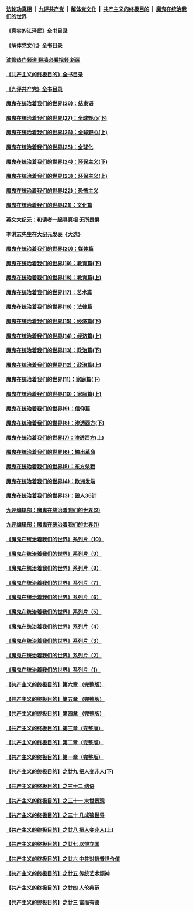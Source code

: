 ####  [法轮功真相](../../../../basic/blob/master/README.md?t=06080831) &nbsp;|&nbsp; [九评共产党](../../../../9ping.md/blob/master/README.md?t=06080831) &nbsp;|&nbsp; [解体党文化](../../../../jtdwh.md/blob/master/README.md?t=06080831)  &nbsp;|&nbsp; [共产主义的终极目的](../../../../gczydzjmd.md/blob/master/README.md?t=06080831) &nbsp;|&nbsp; [魔鬼在统治我们的世界](../../../../mgztzwmdsj.md/blob/master/README.md?t=06080831) 

#### [《真实的江泽民》全书目录](../pages/nsc422/n13721399.md?t=06080831) 

#### [《解体党文化》全书目录](../pages/nsc422/n13721157.md?t=06080831) 

#### [油管热门频道 翻墙必看视频 新闻](http://45.76.130.85:81/youtube.html?06080831)

#### [《共产主义的终极目的》全书目录](../pages/nsc422/n13721048.md?t=06080831) 

#### [《九评共产党》全书目录](../pages/nsc422/n13708085.md?t=06080831) 

#### [魔鬼在统治着我们的世界(28)：结束语](../pages/nsc422/n10936246.md?t=06080831) 

#### [魔鬼在统治着我们的世界(27)：全球野心(下)](../pages/nsc422/n10928319.md?t=06080831) 

#### [魔鬼在统治着我们的世界(26)：全球野心(上)](../pages/nsc422/n10900318.md?t=06080831) 

#### [魔鬼在统治着我们的世界(25)：全球化](../pages/nsc422/n10788205.md?t=06080831) 

#### [魔鬼在统治着我们的世界(24)：环保主义(下)](../pages/nsc422/n10695307.md?t=06080831) 

#### [魔鬼在统治着我们的世界(23)：环保主义(上)](../pages/nsc422/n10688613.md?t=06080831) 

#### [魔鬼在统治着我们的世界(22)：恐怖主义](../pages/nsc422/n10614727.md?t=06080831) 

#### [魔鬼在统治着我们的世界(21)：文化篇](../pages/nsc422/n10597706.md?t=06080831) 

#### [英文大纪元：和读者一起寻真相 无所畏惧](../pages/nsc422/n12542027.md?t=06080831) 

#### [李洪志先生在大纪元发表《大选》](../pages/nsc422/n12534746.md?t=06080831) 

#### [魔鬼在统治着我们的世界(20)：媒体篇](../pages/nsc422/n10586579.md?t=06080831) 

#### [魔鬼在统治着我们的世界(19)：教育篇(下)](../pages/nsc422/n10564808.md?t=06080831) 

#### [魔鬼在统治着我们的世界(18)：教育篇(上)](../pages/nsc422/n10526970.md?t=06080831) 

#### [魔鬼在统治着我们的世界(17)：艺术篇](../pages/nsc422/n10499093.md?t=06080831) 

#### [魔鬼在统治着我们的世界(16)：法律篇](../pages/nsc422/n10485969.md?t=06080831) 

#### [魔鬼在统治着我们的世界(15)：经济篇(下)](../pages/nsc422/n10469975.md?t=06080831) 

#### [魔鬼在统治着我们的世界(14)：经济篇(上)](../pages/nsc422/n10457370.md?t=06080831) 

#### [魔鬼在统治着我们的世界(13)：政治篇(下)](../pages/nsc422/n10448270.md?t=06080831) 

#### [魔鬼在统治着我们的世界(12)：政治篇(上)](../pages/nsc422/n10444576.md?t=06080831) 

#### [魔鬼在统治着我们的世界(11)：家庭篇(下)](../pages/nsc422/n10440961.md?t=06080831) 

#### [魔鬼在统治着我们的世界(10)：家庭篇(上)](../pages/nsc422/n10435448.md?t=06080831) 

#### [魔鬼在统治着我们的世界(9)：信仰篇](../pages/nsc422/n10432159.md?t=06080831) 

#### [魔鬼在统治着我们的世界(8)：渗透西方(下)](../pages/nsc422/n10429603.md?t=06080831) 

#### [魔鬼在统治着我们的世界(7)：渗透西方(上)](../pages/nsc422/n10426013.md?t=06080831) 

#### [魔鬼在统治着我们的世界(6)：输出革命](../pages/nsc422/n10421536.md?t=06080831) 

#### [魔鬼在统治着我们的世界(5)：东方杀戮](../pages/nsc422/n10417707.md?t=06080831) 

#### [魔鬼在统治着我们的世界(4)：欧洲发端](../pages/nsc422/n10414890.md?t=06080831) 

#### [魔鬼在统治着我们的世界(3)：毁人36计](../pages/nsc422/n10411583.md?t=06080831) 

#### [九评编辑部：魔鬼在统治着我们的世界(2)](../pages/nsc422/n10410036.md?t=06080831) 

#### [九评编辑部：魔鬼在统治着我们的世界(1)](../pages/nsc422/n10406825.md?t=06080831) 

#### [《魔鬼在统治着我们的世界》系列片（10）](../pages/nsc422/n12292670.md?t=06080831) 

#### [《魔鬼在统治着我们的世界》系列片（9）](../pages/nsc422/n12290859.md?t=06080831) 

#### [《魔鬼在统治着我们的世界》系列片（8）](../pages/nsc422/n12287445.md?t=06080831) 

#### [《魔鬼在统治着我们的世界》系列片（7）](../pages/nsc422/n12283425.md?t=06080831) 

#### [《魔鬼在统治着我们的世界》系列片（6）](../pages/nsc422/n12282314.md?t=06080831) 

#### [《魔鬼在统治着我们的世界》系列片（5）](../pages/nsc422/n12281419.md?t=06080831) 

#### [《魔鬼在统治着我们的世界》系列片（4）](../pages/nsc422/n12274024.md?t=06080831) 

#### [《魔鬼在统治着我们的世界》系列片（3）](../pages/nsc422/n12271322.md?t=06080831) 

#### [《魔鬼在统治着我们的世界》系列片（2）](../pages/nsc422/n12269049.md?t=06080831) 

#### [《魔鬼在统治着我们的世界》系列片（1）](../pages/nsc422/n12267575.md?t=06080831) 

#### [【共产主义的终极目的】第六章 （完整版）](../pages/nsc422/n11428913.md?t=06080831) 

#### [【共产主义的终极目的】第五章 （完整版）](../pages/nsc422/n11428912.md?t=06080831) 

#### [【共产主义的终极目的】第四章 （完整版）](../pages/nsc422/n11428907.md?t=06080831) 

#### [【共产主义的终极目的】第三章（完整版）](../pages/nsc422/n11428848.md?t=06080831) 

#### [【共产主义的终极目的】第二章（完整版）](../pages/nsc422/n11428831.md?t=06080831) 

#### [【共产主义的终极目的】第一章（完整版）](../pages/nsc422/n11417651.md?t=06080831) 

#### [【共产主义的终极目的】之廿九 把人变非人(下)](../pages/nsc422/n11344140.md?t=06080831) 

#### [【共产主义的终极目的】之三十二 结语](../pages/nsc422/n11360535.md?t=06080831) 

#### [【共产主义的终极目的】之三十一 末世景观](../pages/nsc422/n11351129.md?t=06080831) 

#### [【共产主义的终极目的】之三十 几成狼世界](../pages/nsc422/n11348280.md?t=06080831) 

#### [【共产主义的终极目的】之廿八 把人变非人(上)](../pages/nsc422/n11340492.md?t=06080831) 

#### [【共产主义的终极目的】之廿七 以恨立国](../pages/nsc422/n11336944.md?t=06080831) 

#### [【共产主义的终极目的】之廿六 中共对抗普世价值](../pages/nsc422/n11324785.md?t=06080831) 

#### [【共产主义的终极目的】之廿五 传统艺术颂神](../pages/nsc422/n11296396.md?t=06080831) 

#### [【共产主义的终极目的】之廿四 人伦典范](../pages/nsc422/n11296397.md?t=06080831) 

#### [【共产主义的终极目的】之廿三 富而有德](../pages/nsc422/n11283598.md?t=06080831) 

<img src='http://gfw-breaker.win/goodnews/indexes/nsc422.md' width='0px' height='0px'/>
